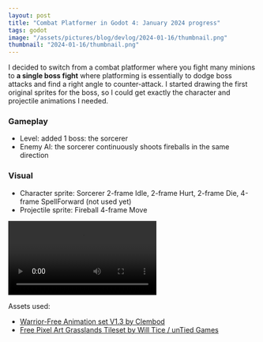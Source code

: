 ```yaml
---
layout: post
title: "Combat Platformer in Godot 4: January 2024 progress"
tags: godot
image: "/assets/pictures/blog/devlog/2024-01-16/thumbnail.png"
thumbnail: "2024-01-16/thumbnail.png"
---
```


I decided to switch from a combat platformer where you fight many minions to **a single boss fight** where platforming is essentially to dodge boss attacks and find a right angle to counter-attack. I started drawing the first original sprites for the boss, so I could get exactly the character and projectile animations I needed.

### Gameplay

- Level: added 1 boss: the sorcerer
- Enemy AI: the sorcerer continuously shoots fireballs in the same direction

### Visual

- Character sprite: Sorcerer 2-frame Idle, 2-frame Hurt, 2-frame Die, 4-frame SpellForward (not used yet)
- Projectile sprite: Fireball 4-frame Move

<video controls>
  <source src="/assets/pictures/blog/devlog/2024-01-16/2024-01-16 Godot 4 Platformer Combat progress - Boss - Fireball, Hurt and Die 640x360.webm" type="video/webm">
  Your browser does not support the video tag.
</video>

Assets used:
- [Warrior-Free Animation set V1.3 by Clembod](https://clembod.itch.io/warrior-free-animation-set)
- [Free Pixel Art Grasslands Tileset by Will Tice / unTied Games](https://untiedgames.itch.io/free-grasslands-tileset)

